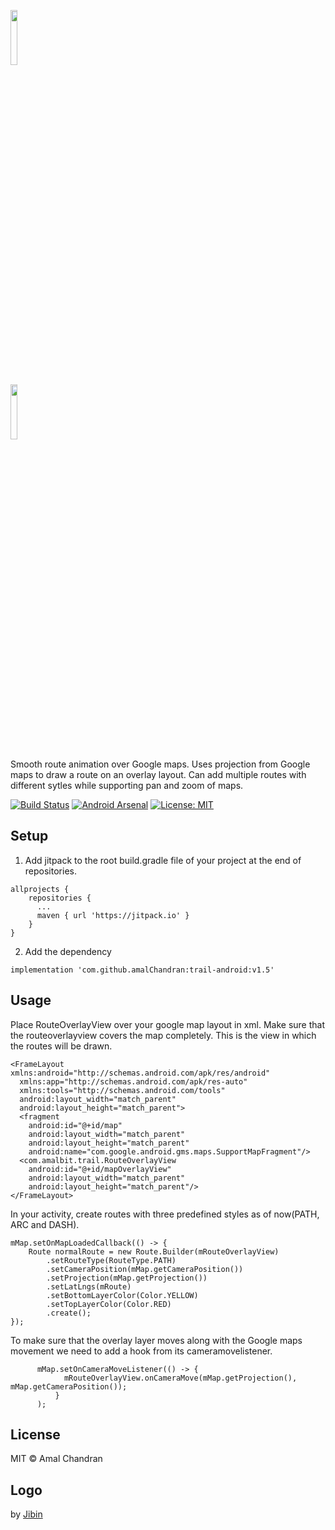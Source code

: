 
<p align="left"><img src="extras/ic_app.png" width="15%" /></p>
<p align="left"><img src="extras/trail_logo.png" width="15%"/></p>
<p align="left">Smooth route animation over Google maps. Uses projection from Google maps to draw a route on an overlay layout. Can add multiple routes with different sytles while supporting pan and zoom of maps.</p>
<p align="left">
  <a href="https://travis-ci.org/amalChandran/trail-android/"><img src="https://travis-ci.org/amalChandran/trail-android.svg?branch=master" alt="Build Status"></a>
  <a href="https://android-arsenal.com/details/1/6435"> <img src="https://img.shields.io/badge/Android%20Arsenal-amal%20chandran-green.svg?style=flat" alt="Android Arsenal"></a>
  <a href="https://github.com/angular/angular.js/blob/master/LICENSE"><img src="https://img.shields.io/badge/License-MIT-lightgrey.svg" alt="License: MIT"></a>
</p>

## Setup
1. Add jitpack to the root build.gradle file of your project at the end of repositories.
```
allprojects {
    repositories {
      ...
      maven { url 'https://jitpack.io' }
    }
}
```
2. Add the dependency
```
implementation 'com.github.amalChandran:trail-android:v1.5'
```
## Usage
Place RouteOverlayView over your google map layout in xml. Make sure that the routeoverlayview covers the map completely. This is the view in which the routes will be drawn.

```
<FrameLayout xmlns:android="http://schemas.android.com/apk/res/android"
  xmlns:app="http://schemas.android.com/apk/res-auto"
  xmlns:tools="http://schemas.android.com/tools"
  android:layout_width="match_parent"
  android:layout_height="match_parent">
  <fragment
    android:id="@+id/map"
    android:layout_width="match_parent"
    android:layout_height="match_parent"
    android:name="com.google.android.gms.maps.SupportMapFragment"/>
  <com.amalbit.trail.RouteOverlayView
    android:id="@+id/mapOverlayView"
    android:layout_width="match_parent"
    android:layout_height="match_parent"/>
</FrameLayout>
```
In your activity, create routes with three predefined styles as of now(PATH, ARC and DASH).

```
mMap.setOnMapLoadedCallback(() -> {
    Route normalRoute = new Route.Builder(mRouteOverlayView)
        .setRouteType(RouteType.PATH)
        .setCameraPosition(mMap.getCameraPosition())
        .setProjection(mMap.getProjection())
        .setLatLngs(mRoute)
        .setBottomLayerColor(Color.YELLOW)
        .setTopLayerColor(Color.RED)
        .create();
});
```
To make sure that the overlay layer moves along with the Google maps movement we need to add a hook from its cameramovelistener.
```
      mMap.setOnCameraMoveListener(() -> {
            mRouteOverlayView.onCameraMove(mMap.getProjection(), mMap.getCameraPosition());
          }
      );
```


## License
MIT © Amal Chandran

## Logo
by <a href="https://dribbble.com/jibinscribbles">Jibin</a>
